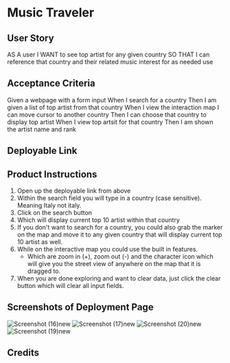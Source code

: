 # Music Traveler 


## User Story
AS A user
I WANT to see top artist for any given country
SO THAT I can reference that country and their related music interest for as needed use 


## Acceptance Criteria 
Given a webpage with a form input 
When I search for a country 
Then I am given a list of top artist from that country
When I view the interaction map I can move cursor to another country 
Then I can choose that country to display top artist
When I view top artsit for that country 
Then I am shown the artist name and rank

## Deployable Link


## Product Instructions

  1. Open up the deployable link from above
  2. Within the search field you will type in a country (case sensitive). Meaning Italy not italy. 
  3. Click on the search button 
  4. Which will display current top 10 artist within that country 
  5. If you don't want to search for a country, you could also grab the marker on the map and move it to any given country that will display current top 10 artist as well. 
  6. While on the interactive map you could use the built in features. 
     - Which are zoom in (+), zoom out (-) and the character icon  which will give you the street view of anywhere on the map that it is dragged to. 
  7. When you are done exploring and want to clear data, just click the clear button which will clear all input fields.  

## Screenshots of Deployment Page 
![Screenshot (16)new](https://github.com/OliveraDiaz/Concert-project1/assets/132620047/e0f8d8d1-f90f-4830-8ec1-1f24a21a8660)
![Screenshot (17)new](https://github.com/OliveraDiaz/Concert-project1/assets/132620047/a7711e60-ac0f-4fcf-b138-e9ed88e8fe42)
![Screenshot (20)new](https://github.com/OliveraDiaz/Concert-project1/assets/132620047/3f793281-2c23-4fd1-82fd-ed6ae51848ac)
![Screenshot (19)new](https://github.com/OliveraDiaz/Concert-project1/assets/132620047/c0953bd8-86b8-4d9a-b76c-3eac58d2c31a)
## Credits 
